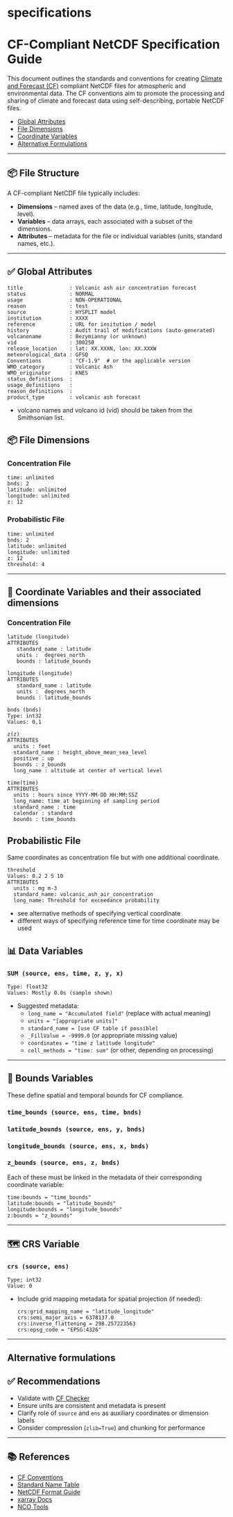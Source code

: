 # specifications
# CF-Compliant NetCDF Specification Guide

This document outlines the standards and conventions for creating [Climate and Forecast (CF)](http://cfconventions.org/) compliant NetCDF files for atmospheric and environmental data. The CF conventions aim to promote the processing and sharing of climate and forecast data using self-describing, portable NetCDF files.

- [Global Attributes](#global-attributes)
- [File Dimensions](#file-dimensions)
- [Coordinate Variables](#coordinate-variables)
- [Alternative Formulations](#alternative-formulations)
---

## 📦 File Structure

A CF-compliant NetCDF file typically includes:

- **Dimensions** – named axes of the data (e.g., time, latitude, longitude, level).
- **Variables** – data arrays, each associated with a subset of the dimensions.
- **Attributes** – metadata for the file or individual variables (units, standard names, etc.).

---

## ✅ Global Attributes

```text
title               : Volcanic ash air concentration forecast
status              : NORMAL
usage               : NON-OPERATIONAL
reason              : test
source              : HYSPLIT model
institution         : XXXX
reference           : URL for insitution / model
history             : Audit trail of modifications (auto-generated)
volcanoname         : Bezymianny (or unknown)
vid                 : 300250
release_location    : lat: XX.XXXN, lon: XX.XXXW
meteorological_data : GFSQ
Conventions         : "CF-1.9"  # or the applicable version
WMO_category        : Volcanic Ash
WMO_originator      : KNES
status_definitions  : 
usage_definitions   :
reason_definitions  :
product_type        : volcanic ash forecast
```

* volcano names and volcano id (vid) should be taken from the Smithsonian list.

## 📦 File Dimensions

### Concentration File 
```text
time: unlimited
bnds: 2
latitude: unlimited
longitude: unlimited
z: 12
```

### Probabilistic File
```text
time: unlimited
bnds: 2
latitude: unlimited
longitude: unlimited
z: 12
threshold: 4
```


---

## 🧭 Coordinate Variables and their associated dimensions

###  Concentration File
```text
latitude (longitude)
ATTRIBUTES
   standard_name : latitude
   units :  degrees_north
   bounds : latitude_bounds

longitude (longitude)
ATTRIBUTES
   standard_name : latitude
   units :  degrees_north
   bounds : latitude_bounds

bnds (bnds)
Type: int32
Values: 0,1

z(z)
ATTRIBUTES
  units : feet
  standard_name : height_above_mean_sea_level
  positive : up
  bounds : z_bounds
  long_name : altitude at center of vertical level

time(time)
ATTRIBUTES
  units : hours since YYYY-MM-DD HH:MM:SSZ
  long_name: time at beginning of sampling period
  standard_name : time
  calendar : standard
  bounds : time_bounds
```

## Probabilistic File

Same coordinates as concentration file but with one additional coordinate.

  ```text
  threshold
  Values: 0.2 2 5 10
  ATTRIBUTES
    units : mg m-3
    standard_name: volcanic_ash_air_concentration
    long_name: Threshold for exceedance probability
  ```

  *  see alternative methods of specifying vertical coordinate
  * different ways of specifying reference time for time coordinate may be used


## 📊 Data Variables

### `SUM (source, ens, time, z, y, x)`

```text
Type: float32
Values: Mostly 0.0s (sample shown)
```

- Suggested metadata:
  - `long_name = "Accumulated field"` (replace with actual meaning)
  - `units = "[appropriate units]"`
  - `standard_name = [use CF table if possible]`
  - `_FillValue = -9999.0` (or appropriate missing value)
  - `coordinates = "time z latitude longitude"`
  - `cell_methods = "time: sum"` (or other, depending on processing)

---

## 🔗 Bounds Variables

These define spatial and temporal bounds for CF compliance.

### `time_bounds (source, ens, time, bnds)`

### `latitude_bounds (source, ens, y, bnds)`

### `longitude_bounds (source, ens, x, bnds)`

### `z_bounds (source, ens, z, bnds)`

Each of these must be linked in the metadata of their corresponding coordinate variable:

```text
time:bounds = "time_bounds"
latitude:bounds = "latitude_bounds"
longitude:bounds = "longitude_bounds"
z:bounds = "z_bounds"
```

---

## 🗺️ CRS Variable

### `crs (source, ens)`

```text
Type: int32
Value: 0
```

- Include grid mapping metadata for spatial projection (if needed):
  ```text
  crs:grid_mapping_name = "latitude_longitude"
  crs:semi_major_axis = 6378137.0
  crs:inverse_flattening = 298.257223563
  crs:epsg_code = "EPSG:4326"
  ```

---
## Alternative formulations


## ✅ Recommendations

- Validate with [CF Checker](https://github.com/cedadev/cf-checker)
- Ensure units are consistent and metadata is present
- Clarify role of `source` and `ens` as auxiliary coordinates or dimension labels
- Consider compression (`zlib=True`) and chunking for performance

---

## 📚 References

- [CF Conventions](http://cfconventions.org/)
- [Standard Name Table](http://cfconventions.org/standard-names.html)
- [NetCDF Format Guide](https://www.unidata.ucar.edu/software/netcdf/)
- [xarray Docs](https://docs.xarray.dev/)
- [NCO Tools](https://nco.sourceforge.net/)
